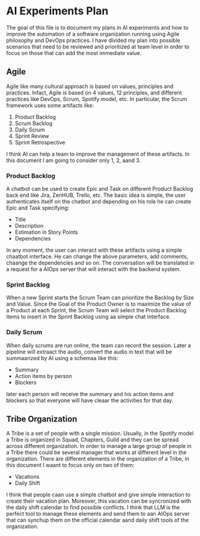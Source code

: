# AI Experiments Plan

The goal of this file is to document my plans in AI experiments and how to improve the automation of a software organization running using Agile philosophy and DevOps practices. I have divided my plan into possible scenarios that need to be reviewed and prioritized at team level in order to focus on those that can add the most immediate value.

## Agile

Agile like many cultural approach is based on values, principles and practices. Infact, Agile is based on 4 values, 12 principles, and different practices like DevOps, Scrum, Spotify model, etc. In particular, the Scrum framework uses some artifacts like:

1. Product Backlog
2. Scrum Backlog
3. Daily Scrum
4. Sprint Review
5. Sprint Retrospective

I think AI can help a team to improve the management of these artifacts. In this document I am going to consider only 1, 2, aand 3.

### Product Backlog

A chatbot can be used to create Epic and Task on different Product Backlog back end like Jira, ZenHUB, Trello, etc. The basic idea is simple, the user authenticates itself on the chatbot and depending on his role he can create Epic and Task specifying:

* Title
* Description
* Estimation in Story Points
* Dependencies

In any moment, the user can interact with these artifacts using a simple chaatbot interface. He can change the above parameters, add comments, chaange the dependencies and so on. The conversation will be translated in a request for a AIOps server that will interact with the backend system.

### Sprint Backlog

When a new Sprint starts the Scrum Team can prioritize the Backlog by Size and Value. Since the Goal of the Product Owner is to maximize the value of a Product at each Sprint, the Scrum Team will select the Product Backlog items to insert in the Sprint Backlog using aa simple chat interface.

### Daily Scrum

When daily scrums are run online, the team can record the session. Later a pipeline will extraact the audio, convert the audio in text that will be summaarized by AI using a schemaa like this:

* Summary
* Action items by person
* Blockers

later each person will receive the summary and his action items and blockers so that everyone will have cleaar the activities for that day.

## Tribe Organization

A Tribe is a set of people with a single mission. Usually, in the Spotify model a Tribe is organized in Squad, Chapters, Guild and they can be spread across different organization. In order to manage a large group of people in a Tribe there could be several manager that works at different level in the organization. There are different elements in the organization of a Tribe, in this document I waant to focus only on two of them:

* Vacations
* Daily Shift

I think that people caan use a simple chatbot and give simple interaction to create their vacation plan. Moreover, this vacation can be syncronized with the daily shift calendar to find possible conflicts. I think that LLM is the perfect tool to manage these elements and send them to aan AIOps server that can synchup them on the official calendar aand daily shift tools of the organization.



